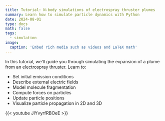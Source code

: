 ```yaml
---
title: Tutorial: N-body simulations of electrospray thruster plumes
summary: Learn how to simulate particle dynamics with Python
date: 2024-08-01
type: docs
math: false
tags:
  - simulation
image:
  caption: 'Embed rich media such as videos and LaTeX math'
---
```


In this tutorial, we'll guide you through simulating the expansion of a plume from an electrospray thruster. Learn to:

- Set initial emission conditions
- Describe external electric fields
- Model molecule fragmentation
- Compute forces on particles
- Update particle positions
- Visualize particle propagation in 2D and 3D

{{< youtube JlYvyrfRBOeE >}}
